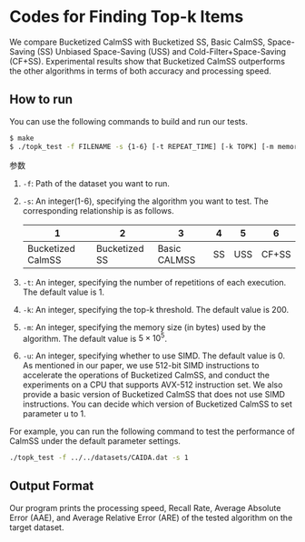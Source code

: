 # Codes for Finding Top-k Items

We compare Bucketized CalmSS with Bucketized SS, Basic CalmSS, Space-Saving (SS) Unbiased Space-Saving (USS) and Cold-Filter+Space-Saving (CF+SS). Experimental results show that Bucketized CalmSS outperforms the other algorithms in terms of both accuracy and processing speed. 

## How to run

You can use the following commands to build and run our tests. 

```bash
$ make
$ ./topk_test -f FILENAME -s {1-6} [-t REPEAT_TIME] [-k TOPK] [-m memory] [-u use_simd]
```

参数

1. `-f`: Path of the dataset you want to run.	

2. `-s`: An integer(1-6), specifying the algorithm you want to test. The corresponding relationship is as follows. 

   | 1                  | 2              | 3             | 4   | 5    | 6      |
   | ------------------ | -------------- | ------------- | --- | ---- | ------ |
   | Bucketized CalmSS  | Bucketized SS  | Basic CALMSS  | SS  | USS  | CF+SS  |

3. `-t`: An integer, specifying the number of repetitions of each execution. The default value is 1.

4. `-k`: An integer, specifying the top-k threshold. The default value is 200. 

5. `-m`: An integer, specifying the memory size (in bytes) used by the algorithm. The default value is $5 \times 10^5$. 

6. `-u`: An integer, specifying whether to use SIMD. The default value is 0. As mentioned in our paper, we use 512-bit SIMD instructions to accelerate the operations of Bucketized CalmSS, and conduct the experiments on a CPU that supports AVX-512 instruction set. We also provide a basic version of Bucketized CalmSS that does not use SIMD instructions. You can decide which version of Bucketized CalmSS to set parameter u to 1.

For example, you can run the following command to test the performance of CalmSS under the default parameter settings. 

```bash
./topk_test -f ../../datasets/CAIDA.dat -s 1
```

## Output Format

Our program prints the processing speed, Recall Rate, Average Absolute Error (AAE), and Average Relative Error (ARE) of the tested algorithm on the target dataset. 